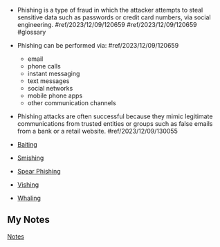 - Phishing is a type of fraud in which the attacker attempts to steal sensitive data such as passwords or credit card numbers, via social engineering. #ref/2023/12/09/120659 #ref/2023/12/09/120659 #glossary

- Phishing can be performed via: #ref/2023/12/09/120659 
	- email
	- phone calls
	- instant messaging
	- text messages
	- social networks
	- mobile phone apps
	- other communication channels

- Phishing attacks are often successful because they mimic legitimate communications from trusted entities or groups such as false emails from a bank or a retail website. #ref/2023/12/09/130055

- [Baiting](baiting.md)
- [Smishing](smishing.md)
- [Spear Phishing](spear-phishing.md)
- [Vishing](vishing.md)
- [Whaling](whaling.md)
## My Notes
[Notes](mynotes/phishing-notes.md)

